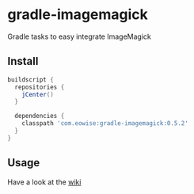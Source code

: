 gradle-imagemagick
==================

Gradle tasks to easy integrate ImageMagick

## Install

```groovy
buildscript {
  repositories {
    jCenter()
  }

  dependencies {
    classpath 'com.eowise:gradle-imagemagick:0.5.2'
  }
}
```

## Usage

Have a look at the [wiki](https://github.com/eowise/gradle-imagemagick/wiki)
